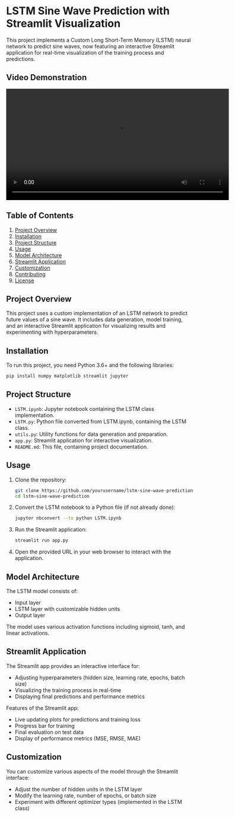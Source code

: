 # LSTM Sine Wave Prediction with Streamlit Visualization

This project implements a Custom Long Short-Term Memory (LSTM) neural network to predict sine waves, now featuring an interactive Streamlit application for real-time visualization of the training process and predictions.

## Video Demonstration

<video width="600" controls>
  <source src="https://www.loom.com/share/59e168bbe4d24c8abf5addbfd36e5d94?sid=c565c881-8121-48c2-8f21-79007a04c006" type="video/mp4">
  Your browser does not support the video tag.
</video>


## Table of Contents

1. [Project Overview](#project-overview)
2. [Installation](#installation)
3. [Project Structure](#project-structure)
4. [Usage](#usage)
5. [Model Architecture](#model-architecture)
6. [Streamlit Application](#streamlit-application)
7. [Customization](#customization)
8. [Contributing](#contributing)
9. [License](#license)

## Project Overview

This project uses a custom implementation of an LSTM network to predict future values of a sine wave. It includes data generation, model training, and an interactive Streamlit application for visualizing results and experimenting with hyperparameters.

## Installation

To run this project, you need Python 3.6+ and the following libraries:

```bash
pip install numpy matplotlib streamlit jupyter
```

## Project Structure

- `LSTM.ipynb`: Jupyter notebook containing the LSTM class implementation.
- `LSTM.py`: Python file converted from LSTM.ipynb, containing the LSTM class.
- `utils.py`: Utility functions for data generation and preparation.
- `app.py`: Streamlit application for interactive visualization.
- `README.md`: This file, containing project documentation.

## Usage

1. Clone the repository:
   ```bash
   git clone https://github.com/yourusername/lstm-sine-wave-prediction.git
   cd lstm-sine-wave-prediction
   ```

2. Convert the LSTM notebook to a Python file (if not already done):
   ```bash
   jupyter nbconvert --to python LSTM.ipynb
   ```

3. Run the Streamlit application:
   ```bash
   streamlit run app.py
   ```

4. Open the provided URL in your web browser to interact with the application.

## Model Architecture

The LSTM model consists of:
- Input layer
- LSTM layer with customizable hidden units
- Output layer

The model uses various activation functions including sigmoid, tanh, and linear activations.

## Streamlit Application

The Streamlit app provides an interactive interface for:
- Adjusting hyperparameters (hidden size, learning rate, epochs, batch size)
- Visualizing the training process in real-time
- Displaying final predictions and performance metrics

Features of the Streamlit app:
- Live updating plots for predictions and training loss
- Progress bar for training
- Final evaluation on test data
- Display of performance metrics (MSE, RMSE, MAE)

## Customization

You can customize various aspects of the model through the Streamlit interface:
- Adjust the number of hidden units in the LSTM layer
- Modify the learning rate, number of epochs, or batch size
- Experiment with different optimizer types (implemented in the LSTM class)
